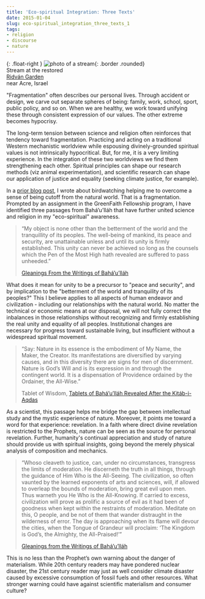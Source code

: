 ```yaml
---
title: 'Eco-spiritual Integration: Three Texts'
date: 2015-01-04
slug: eco-spiritual_integration_three_texts_1
tags:
- religion
- discourse
- nature
---
```


{: .float-right }
![photo of a stream](/img/ridvanWater.png){: .border .rounded}<br>
Stream at the restored<br>
[Ridv&aacute;n Garden](http://www.bahaullah.org/ridvan/)<br>
near Acre, Israel

"Fragmentation" often describes our personal lives. Through accident or design,
we carve out separate spheres of being: family, work, school, sport, public
policy, and so on. When we are healthy, we work toward unifying these through
consistent expression of our values. The other extreme becomes hypocrisy.

The long-term tension between science and religion often reinforces that
tendency toward fragmentation. Practicing and acting on a traditional Western
mechanistic worldview while espousing divinely-grounded spiritual values is not
intrinsically hypocritical. But, for me, it is a very limiting experience. In
the integration of these two worldviews we find them strengthening each other.
Spiritual principles can shape our research methods (viz animal
experimentation), and scientific research can shape our application of justice
and equality (seeking climate justice, for example).

<!-- truncate -->

In a <a href="/archive/2014/12/22/birdsong_and_rustling_leaves">prior blog
post</a>, I wrote about birdwatching helping me to overcome a sense of being
cutoff from the natural world. That is a fragmentation. Prompted by an
assignment in the GreenFaith Fellowship program, I have identified three
passages from Bah&aacute;&rsquo;u&rsquo;ll&aacute;h that have further united
science and religion in my  "eco-spiritual" awareness.

> &ldquo;My object is none other than the betterment of the world and the
> tranquillity of its peoples. The well-being of mankind, its peace and
> security, are unattainable unless and until its unity is firmly established.
> This unity can never be achieved so long as the counsels which the Pen of the
> Most High hath revealed are suffered to pass unheeded.&rdquo;
>
> <a href="http://reference.bahai.org/en/t/b/GWB/gwb-131.html">Gleanings From
> the Writings of Bah&aacute;&rsquo;u&rsquo;ll&aacute;h</a>

What does it mean for unity to be a precursor to "peace and security", and by
implication to the "betterment of the world and tranquility of its peoples?"
This I believe applies to all aspects of human endeavor and civilization -
including our relationships with the natural world. No matter the technical or
economic means at our disposal, we will not fully correct the inbalances in
those relationships without recognizing and firmly establishing the real unity
and equality of all peoples. Institutional changes are necessary for progress
toward sustainable living, but insufficient without a widespread spiritual
movement.

> &ldquo;Say: Nature in its essence is the embodiment of My Name, the Maker, the
> Creator. Its manifestations are diversified by varying causes, and in this
> diversity there are signs for men of discernment. Nature is God&rsquo;s Will
> and is its expression in and through the contingent world. It is a
> dispensation of Providence ordained by the Ordainer, the All-Wise.&rdquo;
>
> Tablet of Wisdom, <a
> href="http://reference.bahai.org/en/t/b/TB/tb-10.html">Tablets of
> Bah&aacute;&rsquo;u&rsquo;ll&aacute;h Revealed After the
> Kit&aacute;b-i-Aqdas</a>

As a scientist, this passage helps me bridge the gap between intellectual study
and the mystic experience of nature. Moreover, it points me toward a word for
that experience: revelation. In a faith where direct divine revelation is
restricted to the Prophets, nature can be seen as the source for personal
revelation. Further, humanity's continual appreciation and study of nature
should provide us with spiritual insights, going beyond the merely physical
analysis of composition and mechanics.

> &ldquo;Whoso cleaveth to justice, can, under no circumstances, transgress the
> limits of moderation. He discerneth the truth in all things, through the
> guidance of Him Who is the All-Seeing. The civilization, so often vaunted by the
> learned exponents of arts and sciences, will, if allowed to overleap the bounds
> of moderation, bring great evil upon men. Thus warneth you He Who is the
> All-Knowing. If carried to excess, civilization will prove as prolific a source
> of evil as it had been of goodness when kept within the restraints of
> moderation. Meditate on this, O people, and be not of them that wander
> distraught in the wilderness of error. The day is approaching when its flame
> will devour the cities, when the Tongue of Grandeur will proclaim: &lsquo;The
> Kingdom is God&rsquo;s, the Almighty, the All-Praised!&rsquo;&rdquo;
>
> <a href="http://reference.bahai.org/en/t/b/GWB/gwb-164.html">Gleanings from
> the Writings of Bah&aacute;&rsquo;u&rsquo;ll&aacute;h</a>

This is no less than the Prophet&rsquo;s own warning about the danger of
materialism. While 20th century readers may have pondered nuclear disaster, the
21st century reader may just as well consider climate disaster caused by
excessive consumption of fossil fuels and other resources. What stronger warning
could have against scientific materialism and consumer culture?
